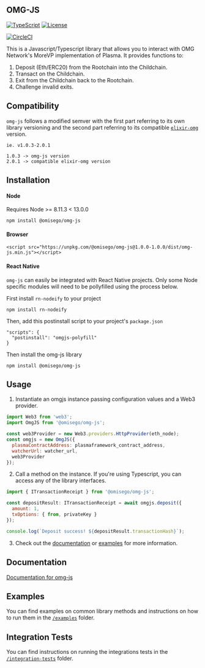 ## OMG-JS 

[![TypeScript](https://img.shields.io/badge/%3C%2F%3E-TypeScript-%230074c1.svg)](http://www.typescriptlang.org/)
[![License](https://img.shields.io/badge/License-Apache%202.0-blue.svg)](https://opensource.org/licenses/Apache-2.0)

[![CircleCI](https://circleci.com/gh/omgnetwork/omg-js/tree/master.svg?style=svg)](https://circleci.com/gh/omgnetwork/omg-js/tree/master)

This is a Javascript/Typescript library that allows you to interact with OMG Network's MoreVP implementation of Plasma. It provides functions to:

1. Deposit (Eth/ERC20) from the Rootchain into the Childchain.
2. Transact on the Childchain.
3. Exit from the Childchain back to the Rootchain.
4. Challenge invalid exits.

## Compatibility

`omg-js` follows a modified semver with the first part referring to its own library versioning and the second part referring to its compatible [`elixir-omg`](https://github.com/omgnetwork/elixir-omg/releases) version.

```
ie. v1.0.3-2.0.1

1.0.3 -> omg-js version
2.0.1 -> compatible elixir-omg version
```

## Installation

#### Node
Requires Node >= 8.11.3 < 13.0.0
```
npm install @omisego/omg-js
```

#### Browser
```
<script src="https://unpkg.com/@omisego/omg-js@1.0.0-1.0.0/dist/omg-js.min.js"></script>
```

#### React Native
`omg-js` can easily be integrated with React Native projects. Only some Node specific modules will need to be pollyfilled using the process below.

First install `rn-nodeify` to your project
```
npm install rn-nodeify
```

Then, add this postinstall script to your project's `package.json`
```
"scripts": {
  "postinstall": "omgjs-polyfill"
}
```

Then install the omg-js library
```
npm install @omisego/omg-js
```

## Usage

1. Instantiate an omgjs instance passing configuration values and a Web3 provider.
```js
import Web3 from 'web3';
import OmgJS from '@omisego/omg-js';

const web3Provider = new Web3.providers.HttpProvider(eth_node);
const omgjs = new OmgJS({
  plasmaContractAddress: plasmaframework_contract_address,
  watcherUrl: watcher_url,
  web3Provider
});
```

2. Call a method on the instance. If you're using Typescript, you can access any of the library interfaces.
```js
import { ITransactionReceipt } from '@omisego/omg-js';

const depositResult: ITransactionReceipt = await omgjs.deposit({
  amount: 1,
  txOptions: { from, privateKey }
});

console.log(`Deposit success! ${depositResult.transactionHash}`);
```

3. Check out the [documentation](https://docs.omg.network/omg-js/) or [examples](./examples) for more information.

## Documentation

[Documentation for omg-js ](https://docs.omg.network/omg-js/)

## Examples

You can find examples on common library methods and instructions on how to run them in the [`/examples`](./examples) folder.

## Integration Tests

You can find instructions on running the integrations tests in the [`/integration-tests`](./integration-tests) folder.
